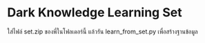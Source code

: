 # Dark Knowledge Learning Set
ใส่ไฟล์ set.zip ของพี่ในโฟลเดอร์นี้ แล้วรัน learn_from_set.py เพื่อสร้างฐานข้อมูล